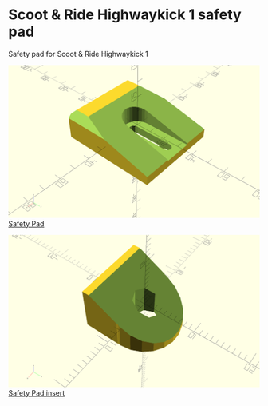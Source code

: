 # Scoot & Ride Highwaykick 1 safety pad

Safety pad for Scoot & Ride Highwaykick 1

![safety_pad](safety_pad.png)
[Safety Pad](safety_pad.scad.scad)

![safety_pad](safety_pad_vinkel.png)
[Safety Pad insert](safety_pad_vinkel.scad)

